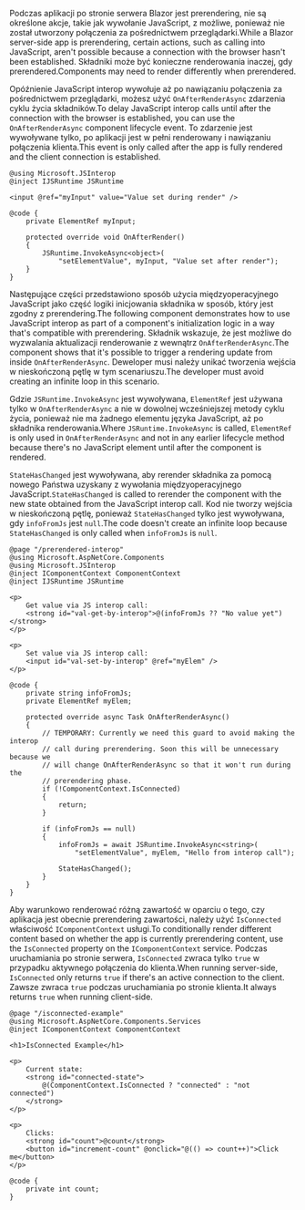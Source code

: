 <span data-ttu-id="7ee08-101">Podczas aplikacji po stronie serwera Blazor jest prerendering, nie są określone akcje, takie jak wywołanie JavaScript, z możliwe, ponieważ nie został utworzony połączenia za pośrednictwem przeglądarki.</span><span class="sxs-lookup"><span data-stu-id="7ee08-101">While a Blazor server-side app is prerendering, certain actions, such as calling into JavaScript, aren't possible because a connection with the browser hasn't been established.</span></span> <span data-ttu-id="7ee08-102">Składniki może być konieczne renderowania inaczej, gdy prerendered.</span><span class="sxs-lookup"><span data-stu-id="7ee08-102">Components may need to render differently when prerendered.</span></span>

<span data-ttu-id="7ee08-103">Opóźnienie JavaScript interop wywołuje aż po nawiązaniu połączenia za pośrednictwem przeglądarki, możesz użyć `OnAfterRenderAsync` zdarzenia cyklu życia składników.</span><span class="sxs-lookup"><span data-stu-id="7ee08-103">To delay JavaScript interop calls until after the connection with the browser is established, you can use the `OnAfterRenderAsync` component lifecycle event.</span></span> <span data-ttu-id="7ee08-104">To zdarzenie jest wywoływane tylko, po aplikacji jest w pełni renderowany i nawiązaniu połączenia klienta.</span><span class="sxs-lookup"><span data-stu-id="7ee08-104">This event is only called after the app is fully rendered and the client connection is established.</span></span>

```cshtml
@using Microsoft.JSInterop
@inject IJSRuntime JSRuntime

<input @ref="myInput" value="Value set during render" />

@code {
    private ElementRef myInput;

    protected override void OnAfterRender()
    {
        JSRuntime.InvokeAsync<object>(
            "setElementValue", myInput, "Value set after render");
    }
}
```

<span data-ttu-id="7ee08-105">Następujące części przedstawiono sposób użycia międzyoperacyjnego JavaScript jako część logiki inicjowania składnika w sposób, który jest zgodny z prerendering.</span><span class="sxs-lookup"><span data-stu-id="7ee08-105">The following component demonstrates how to use JavaScript interop as part of a component's initialization logic in a way that's compatible with prerendering.</span></span> <span data-ttu-id="7ee08-106">Składnik wskazuje, że jest możliwe do wyzwalania aktualizacji renderowanie z wewnątrz `OnAfterRenderAsync`.</span><span class="sxs-lookup"><span data-stu-id="7ee08-106">The component shows that it's possible to trigger a rendering update from inside `OnAfterRenderAsync`.</span></span> <span data-ttu-id="7ee08-107">Deweloper musi należy unikać tworzenia wejścia w nieskończoną pętlę w tym scenariuszu.</span><span class="sxs-lookup"><span data-stu-id="7ee08-107">The developer must avoid creating an infinite loop in this scenario.</span></span>

<span data-ttu-id="7ee08-108">Gdzie `JSRuntime.InvokeAsync` jest wywoływana, `ElementRef` jest używana tylko w `OnAfterRenderAsync` a nie w dowolnej wcześniejszej metody cyklu życia, ponieważ nie ma żadnego elementu języka JavaScript, aż po składnika renderowania.</span><span class="sxs-lookup"><span data-stu-id="7ee08-108">Where `JSRuntime.InvokeAsync` is called, `ElementRef` is only used in `OnAfterRenderAsync` and not in any earlier lifecycle method because there's no JavaScript element until after the component is rendered.</span></span>

<span data-ttu-id="7ee08-109">`StateHasChanged` jest wywoływana, aby rerender składnika za pomocą nowego Państwa uzyskany z wywołania międzyoperacyjnego JavaScript.</span><span class="sxs-lookup"><span data-stu-id="7ee08-109">`StateHasChanged` is called to rerender the component with the new state obtained from the JavaScript interop call.</span></span> <span data-ttu-id="7ee08-110">Kod nie tworzy wejścia w nieskończoną pętlę, ponieważ `StateHasChanged` tylko jest wywoływana, gdy `infoFromJs` jest `null`.</span><span class="sxs-lookup"><span data-stu-id="7ee08-110">The code doesn't create an infinite loop because `StateHasChanged` is only called when `infoFromJs` is `null`.</span></span>

```cshtml
@page "/prerendered-interop"
@using Microsoft.AspNetCore.Components
@using Microsoft.JSInterop
@inject IComponentContext ComponentContext
@inject IJSRuntime JSRuntime

<p>
    Get value via JS interop call:
    <strong id="val-get-by-interop">@(infoFromJs ?? "No value yet")</strong>
</p>

<p>
    Set value via JS interop call:
    <input id="val-set-by-interop" @ref="myElem" />
</p>

@code {
    private string infoFromJs;
    private ElementRef myElem;

    protected override async Task OnAfterRenderAsync()
    {
        // TEMPORARY: Currently we need this guard to avoid making the interop
        // call during prerendering. Soon this will be unnecessary because we
        // will change OnAfterRenderAsync so that it won't run during the
        // prerendering phase.
        if (!ComponentContext.IsConnected)
        {
            return;
        }

        if (infoFromJs == null)
        {
            infoFromJs = await JSRuntime.InvokeAsync<string>(
                "setElementValue", myElem, "Hello from interop call");

            StateHasChanged();
        }
    }
}
```

<span data-ttu-id="7ee08-111">Aby warunkowo renderować różną zawartość w oparciu o tego, czy aplikacja jest obecnie prerendering zawartości, należy użyć `IsConnected` właściwość `IComponentContext` usługi.</span><span class="sxs-lookup"><span data-stu-id="7ee08-111">To conditionally render different content based on whether the app is currently prerendering content, use the `IsConnected` property on the `IComponentContext` service.</span></span> <span data-ttu-id="7ee08-112">Podczas uruchamiania po stronie serwera, `IsConnected` zwraca tylko `true` w przypadku aktywnego połączenia do klienta.</span><span class="sxs-lookup"><span data-stu-id="7ee08-112">When running server-side, `IsConnected` only returns `true` if there's an active connection to the client.</span></span> <span data-ttu-id="7ee08-113">Zawsze zwraca `true` podczas uruchamiania po stronie klienta.</span><span class="sxs-lookup"><span data-stu-id="7ee08-113">It always returns `true` when running client-side.</span></span>

```cshtml
@page "/isconnected-example"
@using Microsoft.AspNetCore.Components.Services
@inject IComponentContext ComponentContext

<h1>IsConnected Example</h1>

<p>
    Current state:
    <strong id="connected-state">
        @(ComponentContext.IsConnected ? "connected" : "not connected")
    </strong>
</p>

<p>
    Clicks:
    <strong id="count">@count</strong>
    <button id="increment-count" @onclick="@(() => count++)">Click me</button>
</p>

@code {
    private int count;
}
```

